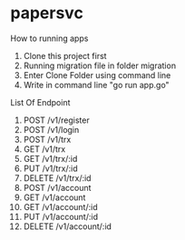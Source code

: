 # papersvc

How to running apps

1. Clone this project first
2. Running migration file in folder migration
3. Enter Clone Folder using command line
4. Write in command line "go run app.go"

List Of Endpoint

1. POST   /v1/register              
2. POST   /v1/login                 
3. POST   /v1/trx                   
4. GET    /v1/trx                  
5. GET    /v1/trx/:id              
6. PUT    /v1/trx/:id             
7. DELETE /v1/trx/:id              
8. POST   /v1/account              
9. GET    /v1/account               
10. GET    /v1/account/:id          
11. PUT    /v1/account/:id          
12. DELETE /v1/account/:id   
